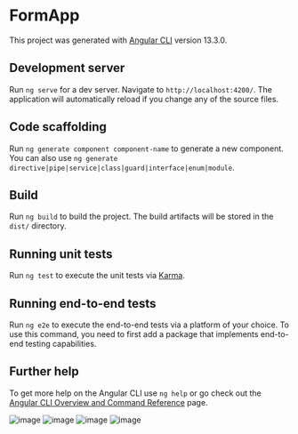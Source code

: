 # FormApp

This project was generated with [Angular CLI](https://github.com/angular/angular-cli) version 13.3.0.

## Development server

Run `ng serve` for a dev server. Navigate to `http://localhost:4200/`. The application will automatically reload if you change any of the source files.

## Code scaffolding

Run `ng generate component component-name` to generate a new component. You can also use `ng generate directive|pipe|service|class|guard|interface|enum|module`.

## Build

Run `ng build` to build the project. The build artifacts will be stored in the `dist/` directory.

## Running unit tests

Run `ng test` to execute the unit tests via [Karma](https://karma-runner.github.io).

## Running end-to-end tests

Run `ng e2e` to execute the end-to-end tests via a platform of your choice. To use this command, you need to first add a package that implements end-to-end testing capabilities.

## Further help

To get more help on the Angular CLI use `ng help` or go check out the [Angular CLI Overview and Command Reference](https://angular.io/cli) page.

![image](https://user-images.githubusercontent.com/44413511/161825015-651f438b-4fdc-422f-8116-f6eb79a4629f.png)
![image](https://user-images.githubusercontent.com/44413511/161824877-a01d8c8b-551a-425d-8e36-b6f2b453963c.png)
![image](https://user-images.githubusercontent.com/44413511/161825139-55956fb5-26a2-4442-b0aa-8af37dbbe944.png)
![image](https://user-images.githubusercontent.com/44413511/161825221-e7bb4cb3-366e-4c9e-95fa-182983fb7ec4.png)
